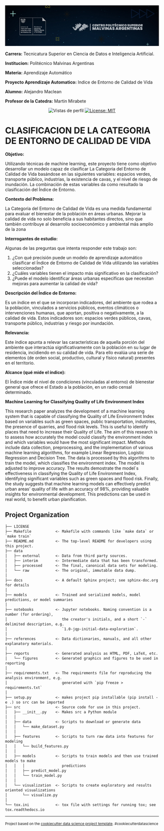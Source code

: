 
![Politecnico](https://github.com/Alemac22/INDICE-DE-ENTORNO-DE-CALIDAD-DE-VIDA/blob/main/reports/figures/Politecnico.jpg)

 **Carrera:** Tecnicatura Superior en Ciencia de Datos e Inteligencia Artificial.

 **Institucion:** Politécnico Malvinas Argentinas

 **Materia:** Aprendizaje Automático

 **Proyecto Aprendizaje Automatico:** Indice de Entorno de Calidad de Vida

 **Alumno:** Alejandro Maclean

 **Profesor de la Catedra:** Martin Mirabete

<p align="center">
  <img src="https://komarev.com/ghpvc/?username=edfedo" alt="Vistas de perfil" />
  <a href="https://opensource.org/licenses/MIT">
    <img src="https://img.shields.io/badge/License-MIT-yellow.svg" alt="License: MIT" />
  </a>
</p>


CLASIFICACION DE LA CATEGORIA DE ENTORNO DE CALIDAD DE VIDA
==============================


**Objetivo:**

Utilizando técnicas de machine learning, este proyecto tiene como objetivo desarrollar un modelo capaz de clasificar La Categoria del Entorno de Calidad de Vida basándose en las siguientes variables: espacios verdes, transporte público, industrias, la existencia de cavas, y el nivel de riesgo de inundación. 
La combinación de estas variables da como resultado la clasificación del Índice de Entorno.

**Contexto del Problema:**

La Categoria del Entorno de Calidad de Vida es una medida fundamental para evaluar el bienestar de la población en áreas urbanas. Mejorar la calidad de vida no solo beneficia a sus habitantes directos, sino que también contribuye al desarrollo socioeconómico y ambiental más amplio de la zona

**Interrogantes de estudio:**

Algunas de las preguntas que intenta responder este trabajo son:

1. ¿Con qué precisión puede un modelo de aprendizaje automático 
clasificar el Índice de Entorno de Calidad de Vida utilizando las variables 
seleccionadas?
2. ¿Cuáles variables tienen el impacto más significativo en la clasificación?
3. ¿Puede el modelo identificar áreas urbanas específicas que necesitan 
mejoras para aumentar la calidad de vida?

**Descripción del Índice de Entorno:**

Es un índice en el que se incorporan indicadores, del ambiente que rodea a la 
población, vinculados a servicios públicos, eventos climáticos o intervenciones 
humanas, que aportan, positiva o negativamente, a la calidad de vida. Estos 
indicadores son: espacios verdes públicos, cavas, transporte público, industrias 
y riesgo por inundación.

**Relevancia:**

Este índice apunta a relevar las características de aquella porción del ambiente 
que interactúa significativamente con la población en su lugar de residencia, 
incidiendo en su calidad de vida. Para ello evalúa una serie de elementos (de 
orden social, productivo, cultural y físico natural) presentes en el territorio.

**Alcance (qué mide el índice):**

El Índice mide el nivel de condiciones (vinculadas al entorno) de bienestar 
general que ofrece el Estado a la población, en un radio censal determinado.


**Machine Learning for Classifying Quality of Life Environment Index**
	
This research paper analyzes the development of a machine learning system that is capable of classifying the Quality of Life Environment Index based on variables such as green spaces, public transportation, industries, the presence of quarries, and flood risk levels. This is useful to identify places that need to increase their Quality of Life. The aim of this research is to assess how accurately the model could classify the environment index and which variables would have the most significant impact. Methods include data collection, preprocessing, and the implementation of various machine learning algorithms, for example Linear Regression, Logistic Regression and Decision Tree. The data is processed by this algorithms to train the model, which classifies the environment index. The model is adjusted to improve accuracy. The results demostrate the model´s effectiveness in classifying the Quality of Life Environment Index, identifying significant variables such as green spaces and flood risk. Finally, the study suggests that machine learning models can effectively predict urban areas' quality of life with an accuracy of 98%, providing valuable insights for environmental development. This predictions can be used in real world, to benefit urban planification. 



Project Organization
------------

    ├── LICENSE
    ├── Makefile           <- Makefile with commands like `make data` or `make train`
    ├── README.md          <- The top-level README for developers using this project.
    ├── data
    │   ├── external       <- Data from third party sources.
    │   ├── interim        <- Intermediate data that has been transformed.
    │   ├── processed      <- The final, canonical data sets for modeling.
    │   └── raw            <- The original, immutable data dump.
    │
    ├── docs               <- A default Sphinx project; see sphinx-doc.org for details
    │
    ├── models             <- Trained and serialized models, model predictions, or model summaries
    │
    ├── notebooks          <- Jupyter notebooks. Naming convention is a number (for ordering),
    │                         the creator's initials, and a short `-` delimited description, e.g.
    │                         `1.0-jqp-initial-data-exploration`.
    │
    ├── references         <- Data dictionaries, manuals, and all other explanatory materials.
    │
    ├── reports            <- Generated analysis as HTML, PDF, LaTeX, etc.
    │   └── figures        <- Generated graphics and figures to be used in reporting
    │
    ├── requirements.txt   <- The requirements file for reproducing the analysis environment, e.g.
    │                         generated with `pip freeze > requirements.txt`
    │
    ├── setup.py           <- makes project pip installable (pip install -e .) so src can be imported
    ├── src                <- Source code for use in this project.
    │   ├── __init__.py    <- Makes src a Python module
    │   │
    │   ├── data           <- Scripts to download or generate data
    │   │   └── make_dataset.py
    │   │
    │   ├── features       <- Scripts to turn raw data into features for modeling
    │   │   └── build_features.py
    │   │
    │   ├── models         <- Scripts to train models and then use trained models to make
    │   │   │                 predictions
    │   │   ├── predict_model.py
    │   │   └── train_model.py
    │   │
    │   └── visualization  <- Scripts to create exploratory and results oriented visualizations
    │       └── visualize.py
    │
    └── tox.ini            <- tox file with settings for running tox; see tox.readthedocs.io


--------

<p><small>Project based on the <a target="_blank" href="https://drivendata.github.io/cookiecutter-data-science/">cookiecutter data science project template</a>. #cookiecutterdatascience</small></p>
